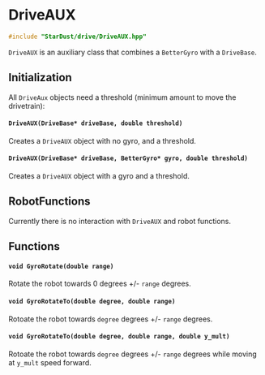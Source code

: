 # DriveAUX

```cpp
#include "StarDust/drive/DriveAUX.hpp"
```

`DriveAUX` is an auxiliary class that combines a `BetterGyro` with a `DriveBase`.

## Initialization

All `DriveAux` objects need a threshold (minimum amount to move the drivetrain):

#### `DriveAUX(DriveBase* driveBase, double threshold)`

Creates a `DriveAUX` object with no gyro, and a threshold.

#### `DriveAUX(DriveBase* driveBase, BetterGyro* gyro, double threshold)`

Creates a `DriveAUX` object with a gyro and a threshold.

## RobotFunctions

Currently there is no interaction with `DriveAUX` and robot functions.

## Functions

#### `void GyroRotate(double range)`

Rotate the robot towards 0 degrees +/- `range` degrees.

#### `void GyroRotateTo(double degree, double range)`

Rotoate the robot towards `degree` degrees +/- `range` degrees.

#### `void GyroRotateTo(double degree, double range, double y_mult)`

Rotoate the robot towards `degree` degrees +/- `range` degrees while moving at `y_mult` speed forward.
